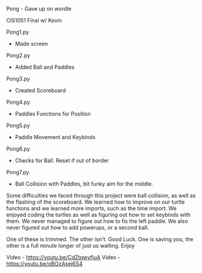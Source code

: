 Pong - Gave up on wordle

CIS1051 Final w/ Kevin

Pong1.py
- Made screen

Pong2.py
- Added Ball and Paddles

Pong3.py
- Created Scoreboard

Pong4.py
- Paddles Functions for Position

Pong5.py
- Paddle Movement and Keybinds

Pong6.py
- Checks for Ball. Reset if out of border

Pong7.py 
- Ball Collision with Paddles, bit funky aim for the middle. 

Some difficulties we faced through this project were ball collision, as well as the flashing of the scoreboard. We learned how to improve on our turtle functions and we learned more imports, such as the time import. We enjoyed coding the turtles as well as figuring out how to set keybinds with them. We never managed to figure out how to fix the left paddle. We also never figured out how to add powerups, or a second ball.

One of these is trimmed. The other isn't. Good Luck.
One is saving you, the other is a full minute longer of just us waiting. Enjoy

Video - https://youtu.be/CdZtqwyfjuA
Video - https://youtu.be/qBOzAsej6S4
